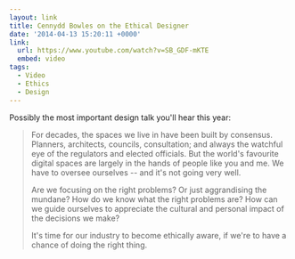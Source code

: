 ```yaml
---
layout: link
title: Cennydd Bowles on the Ethical Designer
date: '2014-04-13 15:20:11 +0000'
link:
  url: https://www.youtube.com/watch?v=SB_GDF-mKTE
  embed: video
tags:
  - Video
  - Ethics
  - Design
---
```

Possibly the most important design talk you'll hear this year:

> For decades, the spaces we live in have been built by consensus. Planners, architects, councils, consultation; and always the watchful eye of the regulators and elected officials. But the world's favourite digital spaces are largely in the hands of people like you and me. We have to oversee ourselves -- and it's not going very well.
> 
> Are we focusing on the right problems? Or just aggrandising the mundane? How do we know what the right problems are? How can we guide ourselves to appreciate the cultural and personal impact of the decisions we make?
> 
> It's time for our industry to become ethically aware, if we're to have a chance of doing the right thing.
